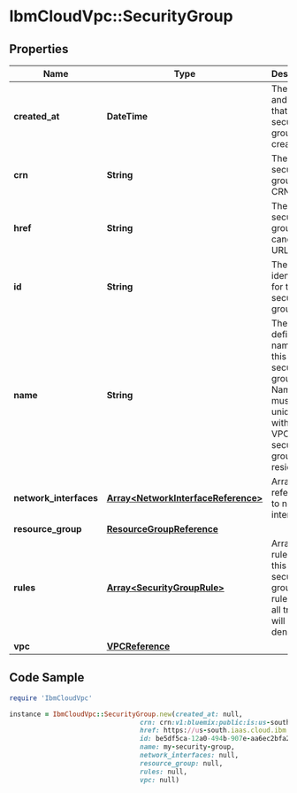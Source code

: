 # IbmCloudVpc::SecurityGroup

## Properties

Name | Type | Description | Notes
------------ | ------------- | ------------- | -------------
**created_at** | **DateTime** | The date and time that this security group was created | 
**crn** | **String** | The security group&#39;s CRN | 
**href** | **String** | The security group&#39;s canonical URL. | 
**id** | **String** | The unique identifier for this security group | 
**name** | **String** | The user-defined name for this security group. Names must be unique within the VPC the security group resides in. | 
**network_interfaces** | [**Array&lt;NetworkInterfaceReference&gt;**](NetworkInterfaceReference.md) | Array of references to network interfaces | 
**resource_group** | [**ResourceGroupReference**](ResourceGroupReference.md) |  | 
**rules** | [**Array&lt;SecurityGroupRule&gt;**](SecurityGroupRule.md) | Array of rules for this security group. If no rules exist, all traffic will be denied. | 
**vpc** | [**VPCReference**](VPCReference.md) |  | 

## Code Sample

```ruby
require 'IbmCloudVpc'

instance = IbmCloudVpc::SecurityGroup.new(created_at: null,
                                 crn: crn:v1:bluemix:public:is:us-south:a/123456::security-group:be5df5ca-12a0-494b-907e-aa6ec2bfa271,
                                 href: https://us-south.iaas.cloud.ibm.com/v1/security_groups/be5df5ca-12a0-494b-907e-aa6ec2bfa271,
                                 id: be5df5ca-12a0-494b-907e-aa6ec2bfa271,
                                 name: my-security-group,
                                 network_interfaces: null,
                                 resource_group: null,
                                 rules: null,
                                 vpc: null)
```


